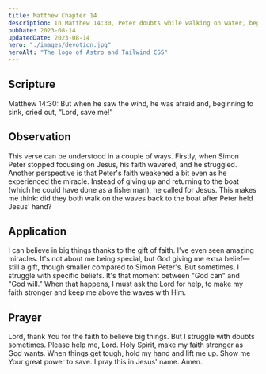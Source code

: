 ```yaml
---
title: Matthew Chapter 14
description: In Matthew 14:30, Peter doubts while walking on water, begins to sink, calling for Jesus' help, highlighting the importance of unwavering faith.
pubDate: 2023-08-14
updatedDate: 2023-08-14
hero: "./images/devotion.jpg"
heroAlt: "The logo of Astro and Tailwind CSS"
---
```


## Scripture

Matthew 14:30: But when he saw the wind, he was afraid and, beginning to sink, cried out, “Lord, save me!”

## Observation

This verse can be understood in a couple of ways. Firstly, when Simon Peter stopped focusing on Jesus, his faith wavered, and he struggled. Another perspective is that Peter's faith weakened a bit even as he experienced the miracle. Instead of giving up and returning to the boat (which he could have done as a fisherman), he called for Jesus. This makes me think: did they both walk on the waves back to the boat after Peter held Jesus' hand?

## Application

I can believe in big things thanks to the gift of faith. I've even seen amazing miracles. It's not about me being special, but God giving me extra belief—still a gift, though smaller compared to Simon Peter's. But sometimes, I struggle with specific beliefs. It's that moment between "God can" and "God will." When that happens, I must ask the Lord for help, to make my faith stronger and keep me above the waves with Him.


## Prayer

Lord, thank You for the faith to believe big things. But I struggle with doubts sometimes. Please help me, Lord. Holy Spirit, make my faith stronger as God wants. When things get tough, hold my hand and lift me up. Show me Your great power to save. I pray this in Jesus' name. Amen.